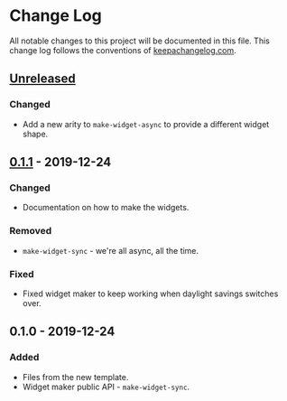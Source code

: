 # Change Log
All notable changes to this project will be documented in this file. This change log follows the conventions of [keepachangelog.com](http://keepachangelog.com/).

## [Unreleased]
### Changed
- Add a new arity to `make-widget-async` to provide a different widget shape.

## [0.1.1] - 2019-12-24
### Changed
- Documentation on how to make the widgets.

### Removed
- `make-widget-sync` - we're all async, all the time.

### Fixed
- Fixed widget maker to keep working when daylight savings switches over.

## 0.1.0 - 2019-12-24
### Added
- Files from the new template.
- Widget maker public API - `make-widget-sync`.

[Unreleased]: https://github.com/your-name/ekka/compare/0.1.1...HEAD
[0.1.1]: https://github.com/your-name/ekka/compare/0.1.0...0.1.1
